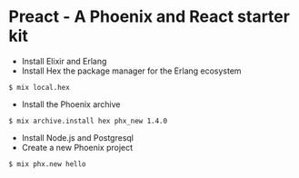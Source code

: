 
# Preact - A Phoenix and React starter kit

* Install Elixir and Erlang
* Install Hex the package manager for the Erlang ecosystem
```
$ mix local.hex
```

* Install the Phoenix archive
```
$ mix archive.install hex phx_new 1.4.0
```

* Install Node.js and Postgresql
* Create a new Phoenix project
```
$ mix phx.new hello
```

